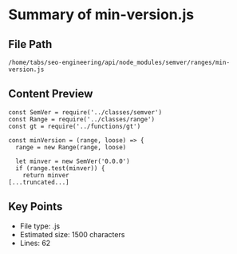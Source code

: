 # Summary of min-version.js
  
## File Path
`/home/tabs/seo-engineering/api/node_modules/semver/ranges/min-version.js`

## Content Preview
```
const SemVer = require('../classes/semver')
const Range = require('../classes/range')
const gt = require('../functions/gt')

const minVersion = (range, loose) => {
  range = new Range(range, loose)

  let minver = new SemVer('0.0.0')
  if (range.test(minver)) {
    return minver
[...truncated...]
```

## Key Points
- File type: .js
- Estimated size: 1500 characters
- Lines: 62
